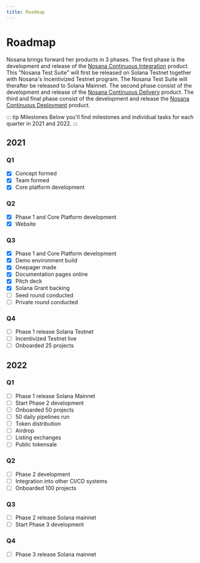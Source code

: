 ```yaml
---
title: Roadmap
---
```


# Roadmap

Nosana brings forward her products in 3 phases. 
The first phase is the development and release of the [Nosana Continuous Integration](../nosana/integration) product.
This "Nosana Test Suite" will first be released on Solana Testnet together with Nosana's Incentivized Testnet program.
The Nosana Test Suite will therafter be released to Solana Mainnet.
The second phase consist of the development and release of the [Nosana Continuous Delivery](../nosana/delivery) product.
The third and final phase consist of the development and release the [Nosana Continuous Deployment](../nosana/deployment) product.

::: tip Milestones
Below you'll find milestones and individual tasks for each quarter in 2021 and 2022.
:::
## 2021

### Q1

- [x] Concept formed
- [x] Team formed
- [x] Core platform development

### Q2

- [x] Phase 1 and Core Platform development
- [x] Website

### Q3

- [x] Phase 1 and Core Platform development
- [x] Demo environment build
- [x] Onepager made
- [x] Documentation pages online 
- [x] Pitch deck
- [x] Solana Grant backing
- [ ] Seed round conducted
- [ ] Private round conducted

### Q4

- [ ] Phase 1 release Solana Testnet
- [ ] Incentivized Testnet live
- [ ] Onboarded 25 projects

## 2022

### Q1

- [ ] Phase 1 release Solana Mainnet
- [ ] Start Phase 2 development
- [ ] Onboarded 50 projects  
- [ ] 50 daily pipelines run   
- [ ] Token distribution
- [ ] Airdrop
- [ ] Listing exchanges
- [ ] Public tokensale

### Q2

- [ ] Phase 2 development
- [ ] Integration into other CI/CD systems
- [ ] Onboarded 100 projects

### Q3

- [ ] Phase 2 release Solana mainnet
- [ ] Start Phase 3 development

### Q4

- [ ] Phase 3 release Solana mainnet
